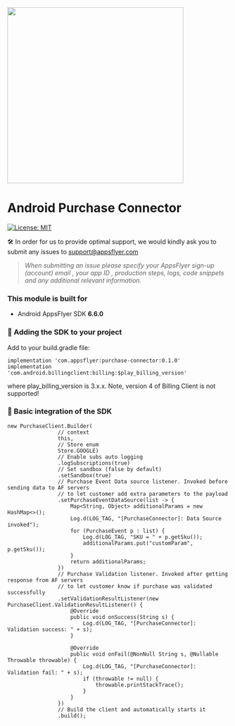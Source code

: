 <img src="https://massets.appsflyer.com/wp-content/uploads/2018/06/20092440/static-ziv_1TP.png"  width="400" > 

# Android Purchase Connector

[![License: MIT](https://img.shields.io/badge/License-MIT-blue.svg)](https://opensource.org/licenses/MIT)

🛠 In order for us to provide optimal support, we would kindly ask you to submit any issues to
support@appsflyer.com

> *When submitting an issue please specify your AppsFlyer sign-up (account) email , your app ID , production steps, logs, code snippets and any additional relevant information.*

### <a id="plugin-build-for"> This module is built for

- Android AppsFlyer SDK **6.6.0**

### 📲 Adding the SDK to your project

Add to your build.gradle file:

```
implementation 'com.appsflyer:purchase-connector:0.1.0'
implementation 'com.android.billingclient:billing:$play_billing_version'
```

where play_billing_version is 3.x.x. Note, version 4 of Billing Client is not supported!

### 🚀 Basic integration of the SDK

```
new PurchaseClient.Builder(
                // context
                this,
                // Store enum
                Store.GOOGLE)
                // Enable subs auto logging
                .logSubscriptions(true)
                // Set sandbox (false by default)
                .setSandbox(true)
                // Purchase Event Data source listener. Invoked before sending data to AF servers
                // to let customer add extra parameters to the payload
                .setPurchaseEventDataSource(list -> {
                    Map<String, Object> additionalParams = new HashMap<>();
                    Log.d(LOG_TAG, "[PurchaseConnector]: Data Source invoked");
                    for (PurchaseEvent p : list) {
                        Log.d(LOG_TAG, "SKU = " + p.getSku());
                        additionalParams.put("customParam", p.getSku());
                    }
                    return additionalParams;
                })
                // Purchase Validation listener. Invoked after getting response from AF servers
                // to let customer know if purchase was validated successfully
                .setValidationResultListener(new PurchaseClient.ValidationResultListener() {
                    @Override
                    public void onSuccess(String s) {
                        Log.d(LOG_TAG, "[PurchaseConnector]: Validation success: " + s);
                    }

                    @Override
                    public void onFail(@NonNull String s, @Nullable Throwable throwable) {
                        Log.d(LOG_TAG, "[PurchaseConnector]: Validation fail: " + s);
                        if (throwable != null) {
                            throwable.printStackTrace();
                        }
                    }
                })
                // Build the client and automatically starts it
                .build();
```
